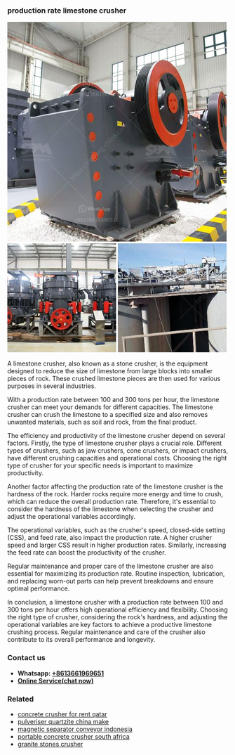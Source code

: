 <h3>production rate limestone crusher</h3><img src='1708663501.jpg' alt=''><p>A limestone crusher, also known as a stone crusher, is the equipment designed to reduce the size of limestone from large blocks into smaller pieces of rock. These crushed limestone pieces are then used for various purposes in several industries.</p><p>With a production rate between 100 and 300 tons per hour, the limestone crusher can meet your demands for different capacities. The limestone crusher can crush the limestone to a specified size and also removes unwanted materials, such as soil and rock, from the final product.</p><p>The efficiency and productivity of the limestone crusher depend on several factors. Firstly, the type of limestone crusher plays a crucial role. Different types of crushers, such as jaw crushers, cone crushers, or impact crushers, have different crushing capacities and operational costs. Choosing the right type of crusher for your specific needs is important to maximize productivity.</p><p>Another factor affecting the production rate of the limestone crusher is the hardness of the rock. Harder rocks require more energy and time to crush, which can reduce the overall production rate. Therefore, it's essential to consider the hardness of the limestone when selecting the crusher and adjust the operational variables accordingly.</p><p>The operational variables, such as the crusher's speed, closed-side setting (CSS), and feed rate, also impact the production rate. A higher crusher speed and larger CSS result in higher production rates. Similarly, increasing the feed rate can boost the productivity of the crusher.</p><p>Regular maintenance and proper care of the limestone crusher are also essential for maximizing its production rate. Routine inspection, lubrication, and replacing worn-out parts can help prevent breakdowns and ensure optimal performance.</p><p>In conclusion, a limestone crusher with a production rate between 100 and 300 tons per hour offers high operational efficiency and flexibility. Choosing the right type of crusher, considering the rock's hardness, and adjusting the operational variables are key factors to achieve a productive limestone crushing process. Regular maintenance and care of the crusher also contribute to its overall performance and longevity.</p><h3>Contact us</h3><ul><li><strong>Whatsapp:&nbsp;<a href="https://wa.me/8613661969651">+8613661969651</a></strong></li><li><a href="https://swt.shibang-china.com/?git&amp;zhl&amp;production rate limestone crusher"><strong>Online Service(chat now)</strong></a></li></ul><h3>Related</h3><ul><li><a href='concrete crusher for rent qatar.md'>concrete crusher for rent qatar</a></li><li><a href='pulveriser quartzite china make.md'>pulveriser quartzite china make</a></li><li><a href='magnetic separator conveyor indonesia.md'>magnetic separator conveyor indonesia</a></li><li><a href='portable concrete crusher south africa.md'>portable concrete crusher south africa</a></li><li><a href='granite stones crusher.md'>granite stones crusher</a></li></ul>